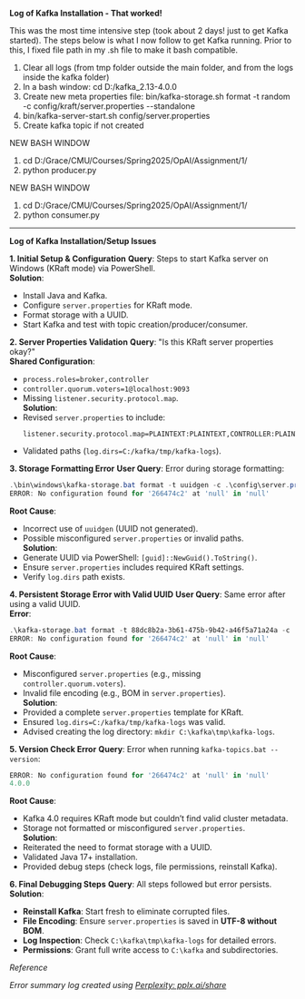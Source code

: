 **Log of Kafka Installation - That worked!**

This was the most time intensive step (took about 2 days! just to get Kafka started). The steps below is what I now follow to get Kafka running.
Prior to this, I fixed file path in my .sh file to make it bash compatible.

1. Clear all logs (from tmp folder outside the main folder, and from the logs inside the kafka folder) 
2. In a bash window: cd D:/kafka_2.13-4.0.0
3. Create new meta properties file: bin/kafka-storage.sh format -t random -c config/kraft/server.properties --standalone
4. bin/kafka-server-start.sh config/server.properties
5. Create kafka topic if not created

NEW BASH WINDOW
1. cd D:/Grace/CMU/Courses/Spring2025/OpAI/Assignment/1/
2. python producer.py

NEW BASH WINDOW
1. cd D:/Grace/CMU/Courses/Spring2025/OpAI/Assignment/1/
2. python consumer.py


------------------------------------------------------------------------------------------------------------------------------------------------------

**Log of Kafka Installation/Setup Issues**

**1. Initial Setup & Configuration**
**Query**: Steps to start Kafka server on Windows (KRaft mode) via PowerShell.   
**Solution**:  
- Install Java and Kafka.  
- Configure `server.properties` for KRaft mode.  
- Format storage with a UUID.  
- Start Kafka and test with topic creation/producer/consumer.  


**2. Server Properties Validation**
**Query**: "Is this KRaft server properties okay?"  
**Shared Configuration**:  
- `process.roles=broker,controller`  
- `controller.quorum.voters=1@localhost:9093`  
- Missing `listener.security.protocol.map`.  
**Solution**:  
- Revised `server.properties` to include:  
  ```properties
  listener.security.protocol.map=PLAINTEXT:PLAINTEXT,CONTROLLER:PLAINTEXT
  ```
- Validated paths (`log.dirs=C:/kafka/tmp/kafka-logs`).  


**3. Storage Formatting Error**
**User Query**: Error during storage formatting:  
```powershell
.\bin\windows\kafka-storage.bat format -t uuidgen -c .\config\server.properties
ERROR: No configuration found for '266474c2' at 'null' in 'null'
```
**Root Cause**:  
- Incorrect use of `uuidgen` (UUID not generated).  
- Possible misconfigured `server.properties` or invalid paths.  
**Solution**:  
- Generate UUID via PowerShell: `[guid]::NewGuid().ToString()`.  
- Ensure `server.properties` includes required KRaft settings.  
- Verify `log.dirs` path exists.  


**4. Persistent Storage Error with Valid UUID**
**User Query**: Same error after using a valid UUID.  
**Error**:  
```powershell
.\kafka-storage.bat format -t 88dc8b2a-3b61-475b-9b42-a46f5a71a24a -c .\config\server.properties
ERROR: No configuration found for '266474c2' at 'null' in 'null'
```
**Root Cause**:  
- Misconfigured `server.properties` (e.g., missing `controller.quorum.voters`).  
- Invalid file encoding (e.g., BOM in `server.properties`).  
**Solution**:  
- Provided a complete `server.properties` template for KRaft.  
- Ensured `log.dirs=C:/kafka/tmp/kafka-logs` was valid.  
- Advised creating the log directory: `mkdir C:\kafka\tmp\kafka-logs`.  


**5. Version Check Error**
**Query**: Error when running `kafka-topics.bat --version`:  
```powershell
ERROR: No configuration found for '266474c2' at 'null' in 'null'
4.0.0
```
**Root Cause**:  
- Kafka 4.0 requires KRaft mode but couldn’t find valid cluster metadata.  
- Storage not formatted or misconfigured `server.properties`.  
**Solution**:  
- Reiterated the need to format storage with a UUID.  
- Validated Java 17+ installation.  
- Provided debug steps (check logs, file permissions, reinstall Kafka).  


**6. Final Debugging Steps**
**Query**: All steps followed but error persists.  
**Solution**:  
- **Reinstall Kafka**: Start fresh to eliminate corrupted files.  
- **File Encoding**: Ensure `server.properties` is saved in **UTF-8 without BOM**.  
- **Log Inspection**: Check `C:\kafka\tmp\kafka-logs` for detailed errors.  
- **Permissions**: Grant full write access to `C:\kafka` and subdirectories.  


_Reference_

_Error summary log created using [Perplexity: pplx.ai/share](https://www.perplexity.ai/search/give-me-steps-to-start-my-kafk-lEo3enZZSout2R45kLsL2A)_
